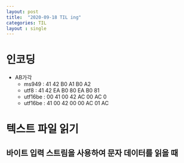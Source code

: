 ```yaml
---
layout: post
title:  "2020-09-18 TIL ing"
categories: TIL
layout : single
---
```


# 인코딩
- AB가각
    - ms949 : 41 42 B0 A1 B0 A2
    - utf8 : 41 42 EA B0 80 EA B0 81 
    - utf16be : 00 41 00 42 AC 00 AC 0
    - utf16be : 41 00 42 00 00 AC 01 AC

# 텍스트 파일 읽기

## 바이트 입력 스트림을 사용하여 문자 데이터를 읽을 때
